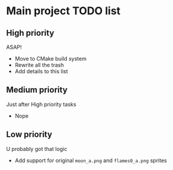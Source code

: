 # Main project TODO list

## High priority
ASAP!

* Move to CMake build system
* Rewrite all the trash
* Add details to this list

## Medium priority
Just after High priority tasks

* Nope

## Low priority
U probably got that logic

* Add support for original `moon_a.png` and `flames0_a.png` sprites
